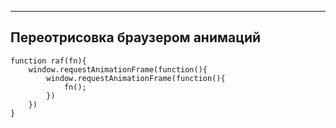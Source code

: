 ------------------
Переотрисовка браузером анимаций
------------------
	function raf(fn){
		window.requestAnimationFrame(function(){
			window.requestAnimationFrame(function(){
				fn();
			})
		})
	}
